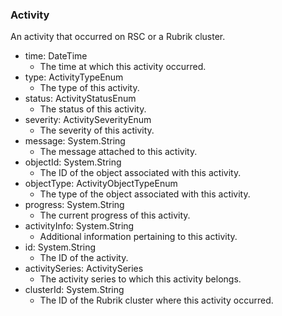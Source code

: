 ### Activity
An activity that occurred on RSC or a Rubrik cluster.

- time: DateTime
  - The time at which this activity occurred.
- type: ActivityTypeEnum
  - The type of this activity.
- status: ActivityStatusEnum
  - The status of this activity.
- severity: ActivitySeverityEnum
  - The severity of this activity.
- message: System.String
  - The message attached to this activity.
- objectId: System.String
  - The ID of the object associated with this activity.
- objectType: ActivityObjectTypeEnum
  - The type of the object associated with this activity.
- progress: System.String
  - The current progress of this activity.
- activityInfo: System.String
  - Additional information pertaining to this activity.
- id: System.String
  - The ID of the activity.
- activitySeries: ActivitySeries
  - The activity series to which this activity belongs.
- clusterId: System.String
  - The ID of the Rubrik cluster where this activity occurred.
